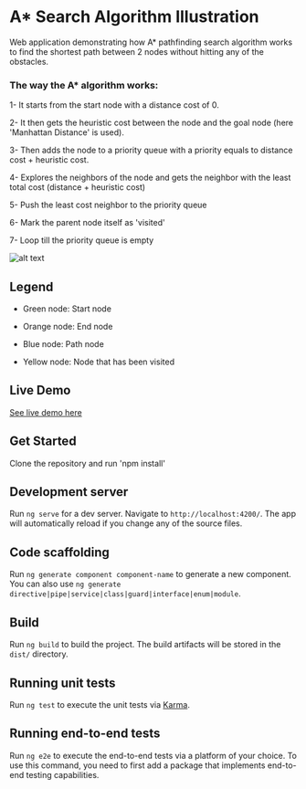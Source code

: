 # A* Search Algorithm Illustration

Web application demonstrating how A* pathfinding search algorithm works to find the shortest path between 2 nodes without hitting any of the obstacles.

### The way the A* algorithm works:
1- It starts from the start node with a distance cost of 0.

2- It then gets the heuristic cost between the node and the goal node (here 'Manhattan Distance' is used).

3- Then adds the node to a priority queue with a priority equals to distance cost + heuristic cost.

4- Explores the neighbors of the node and gets the neighbor with the least total cost (distance + heuristic cost)

5- Push the least cost neighbor to the priority queue

6- Mark the parent node itself as 'visited'

7- Loop till the priority queue is empty

![alt text](https://i.ibb.co/w7tjMrF/screen-capture.gif)

## Legend
- Green node: Start node

- Orange node: End node

- Blue node: Path node

- Yellow node: Node that has been visited

## Live Demo
[See live demo here](https://a-star-algorithm-illustration.web.app)

## Get Started
Clone the repository and run 'npm install'

## Development server

Run `ng serve` for a dev server. Navigate to `http://localhost:4200/`. The app will automatically reload if you change any of the source files.

## Code scaffolding

Run `ng generate component component-name` to generate a new component. You can also use `ng generate directive|pipe|service|class|guard|interface|enum|module`.

## Build

Run `ng build` to build the project. The build artifacts will be stored in the `dist/` directory.

## Running unit tests

Run `ng test` to execute the unit tests via [Karma](https://karma-runner.github.io).

## Running end-to-end tests

Run `ng e2e` to execute the end-to-end tests via a platform of your choice. To use this command, you need to first add a package that implements end-to-end testing capabilities.
